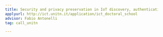 ```yaml
---
title: Security and privacy preservation in IoT discovery, authentication and access control through blockchain technologies
applyurl: http://ict.unitn.it/application/ict_doctoral_school
advisor: Fabio Antonelli
tag: call_unitn

---
```

